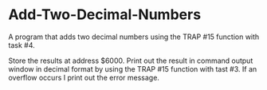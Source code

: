 # Add-Two-Decimal-Numbers
A program that adds two decimal numbers using the TRAP #15 function with task #4.

Store the results at address $6000. Print out the result in command output window in decimal format by using the TRAP #15 function with tast #3.
If an overflow occurs I print out the error message.

